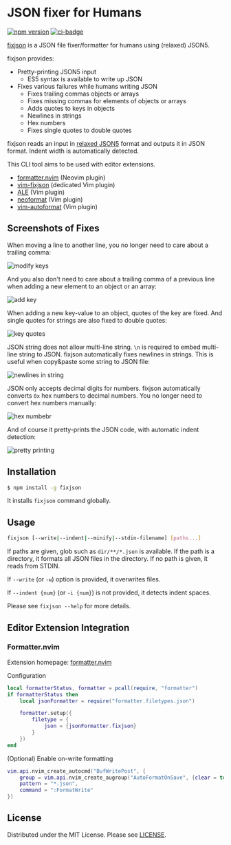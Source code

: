 JSON fixer for Humans
=====================
[![npm version][]][fixjson]
[![ci-badge][]][ci]

[fixjson][] is a JSON file fixer/formatter for humans using (relaxed) JSON5.

fixjson provides:

- Pretty-printing JSON5 input
  - ES5 syntax is available to write up JSON
- Fixes various failures while humans writing JSON
  - Fixes trailing commas objects or arrays
  - Fixes missing commas for elements of objects or arrays
  - Adds quotes to keys in objects
  - Newlines in strings
  - Hex numbers
  - Fixes single quotes to double quotes

fixjson reads an input in [relaxed JSON5][forked json5] format and outputs it in JSON format. Indent
width is automatically detected.

This CLI tool aims to be used with editor extensions.

- [formatter.nvim][] (Neovim plugin)
- [vim-fixjson][] (dedicated Vim plugin)
- [ALE][] (Vim plugin)
- [neoformat][] (Vim plugin)
- [vim-autoformat][] (Vim plugin)

## Screenshots of Fixes

When moving a line to another line, you no longer need to care about a trailing comma:

![modify keys](https://github.com/rhysd/ss/raw/master/fixjson/modifykeys.gif)

And you also don't need to care about a trailing comma of a previous line when adding a new element
to an object or an array:

![add key](https://github.com/rhysd/ss/raw/master/fixjson/addkey.gif)

When adding a new key-value to an object, quotes of the key are fixed. And single quotes for strings
are also fixed to double quotes:

![key quotes](https://github.com/rhysd/ss/raw/master/fixjson/keyquotes.gif)

JSON string does not allow multi-line string. `\n` is required to embed multi-line string to JSON.
fixjson automatically fixes newlines in strings. This is useful when copy&paste some string to JSON
file:

![newlines in string](https://github.com/rhysd/ss/raw/master/fixjson/newlines.gif)

JSON only accepts decimal digits for numbers. fixjson automatically converts `0x` hex numbers to
decimal numbers. You no longer need to convert hex numbers manually:

![hex numbebr](https://github.com/rhysd/ss/raw/master/fixjson/number.gif)

And of course it pretty-prints the JSON code, with automatic indent detection:

![pretty printing](https://github.com/rhysd/ss/raw/master/fixjson/prettyprint.gif)

## Installation

```sh
$ npm install -g fixjson
```

It installs `fixjson` command globally.

## Usage

```sh
fixjson [--write|--indent|--minify|--stdin-filename] [paths...]
```

If paths are given, glob such as `dir/**/*.json` is available. If the path is a directory, it formats
all JSON files in the directory. If no path is given, it reads from STDIN.

If `--write` (or `-w`) option is provided, it overwrites files.

If `--indent {num}` (or `-i {num}`) is not provided, it detects indent spaces.

Please see `fixjson --help` for more details.

## Editor Extension Integration
### Formatter.nvim
Extension homepage: [formatter.nvim][formatter.nvim]

Configuration

```lua
local formatterStatus, formatter = pcall(require, "formatter")
if formatterStatus then
    local jsonFormatter = require("formatter.filetypes.json")

    formatter.setup({
        filetype = {
            json = {jsonFormatter.fixjson}
        }
    })
end
```

(Optional) Enable on-write formatting

```lua
vim.api.nvim_create_autocmd("BufWritePost", {
    group = vim.api.nvim_create_augroup("AutoFormatOnSave", {clear = true})
    pattern = "*.json",
    command = ":FormatWrite"
})
```
## License

Distributed under the MIT License. Please see [LICENSE](LICENSE).

[fixjson]: https://www.npmjs.com/package/fixjson
[vim-fixjson]: https://github.com/rhysd/vim-fixjson
[forked json5]: https://github.com/rhysd/json5
[npm version]: https://badge.fury.io/js/fixjson.svg
[ci-badge]: https://github.com/rhysd/fixjson/workflows/CI/badge.svg?branch=ga&event=push
[ci]: https://github.com/rhysd/fixjson/actions?query=workflow%3ACI
[neoformat]: https://github.com/sbdchd/neoformat
[vim-autoformat]: https://github.com/Chiel92/vim-autoformat
[ALE]: https://github.com/w0rp/ale
[formatter.nvim]: https://github.com/mhartington/formatter.nvim
